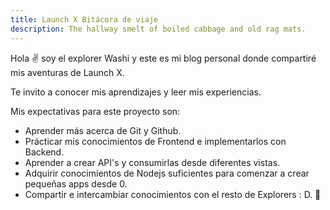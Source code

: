 ```yaml
---
title: Launch X Bitácora de viaje
description: The hallway smelt of boiled cabbage and old rag mats.
---
```


Hola ✌️  soy el explorer Washi y este es mi blog personal donde compartiré mis aventuras de Launch X.

Te invito a conocer mis aprendizajes y leer mis experiencias.


Mis expectativas para este proyecto son: 
- Aprender más acerca de Git y Github.
- Prácticar mis conocimientos de Frontend e implementarlos con Backend.
- Aprender a crear API's y consumirlas desde diferentes vistas.
- Adquirir conocimientos de Nodejs suficientes para comenzar a crear pequeñas apps desde 0.
- Compartir e intercambiar conocimientos con el resto de Explorers : D.
🚀
